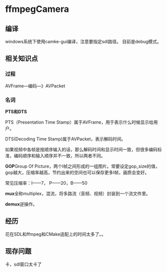 # ffmpegCamera
## 编译

windows系统下使用camke-gui编译，注意要指定sdl路径。
目前是debug模式。

## 相关知识点

### 过程

AVFrame—编码—》AVPacket

### 名词

**PTS和DTS**

PTS（Presentation Time Stamp）属于AVFrame，用于表示什么时候显示给用户。

DTS(Decoding Time Stamp)属于AVPacket，表示解码时间。

如果视频中各帧是按顺序输入的话，那么解码时间和显示时间一致，但很多编码标准，编码顺序和输入顺序并不一致，所以两者不同。

**GOP**Group Of Picture，两个I帧之间形成的一组图片。常要设定gop_size的值，gop越大，压缩率越高，节约出来的空间也可以保存更多I帧，画质会变好。

常见压缩率：I——7， P——20，B——50

**mux**全称multiplex，混流，将多路流（音频、视频）封装到一个流文件里。

**demux**逆操作。

## 经历

花在SDL和ffmpeg和CMake适配上的时间太多了。。

## 现存问题

卡，sdl窗口太卡了